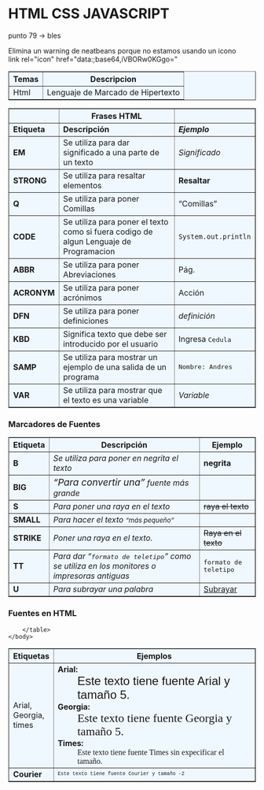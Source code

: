 <!DOCTYPE html>
<html>
    <head>
    </head>
    <body>
        <h1>HTML CSS JAVASCRIPT</h1>
        <p>punto 79 -> bles</p>
        <p>Elimina un warning de neatbeans porque no estamos usando un icono<br>
        link rel="icon" href="data:;base64,iVBORw0KGgo="</p>
        <table width="200" border="1" bgcolor="aliceblue">
            <tr>
                <th>
                    Temas
                </th>
                <th>
                    Descripcion
                </th>
            </tr>
            <tr>
                <td>
                    Html
                </td>
                <td>
                    Lenguaje de Marcado de Hipertexto
                </td>
            </tr>
        </table>
        <p>
        </p>
        <table width="95%" border="1" bgcolor="aliceblue">
            <tr >
                <th></th>
                <th>Frases HTML</th>
                <th></th>                
            </tr>
            <tr>
                <td><strong>Etiqueta</strong></td>
                <td><strong>Descripci&oacute;n</strong></td>
                <td><strong><em>Ejemplo</em></strong></td>
            </tr>
            <tr>
                <td><strong>EM</strong></td>
                <td>Se utiliza para dar significado a una parte de un texto</td>
                <td><em>Significado</em></td>
            </tr>
            <tr>
                <td><strong>STRONG</strong></td>
                <td>Se utiliza para resaltar elementos</td>
                <td><strong>Resaltar</strong></td>
            </tr>
            <tr>
                <td><strong>Q</strong></td>
                <td>Se utiliza para poner Comillas</td>
                <td><q>Comillas</q></td>
            </tr>
            <tr>
                <td><strong>CODE</strong></td>
                <td>Se utiliza para poner el texto como si fuera codigo de algun Lenguaje de Programacion</td>
                <td><code>System.out.println</code></td>
            </tr>
            <tr>
                <td><strong>ABBR</strong></td>
                <td>Se utiliza para poner Abreviaciones</td>
                <td><abbr>P&aacute;g.</abbr></td>
            </tr>
            <tr>
                <td><strong>ACRONYM</strong></td>
                <td>Se utiliza para poner acr&oacute;nimos</td>
                <td>Acci&oacute;n</td>
            </tr>
            <tr>
                <td><strong>DFN</strong></td>
                <td>Se utiliza para poner definiciones</td>
                <td><dfn>definici&oacute;n</dfn></td>
            </tr>
            <tr>
                <td><strong>KBD</strong></td>
                <td>Significa texto que debe ser introducido por el usuario</td>
                <td>Ingresa <kbd>Cedula</kbd></td>
            </tr>
            <tr>
                <td><strong>SAMP</strong></td>
                <td>Se utiliza para mostrar un ejemplo de una salida de un programa</td>
                <td><samp>Nombre: Andres</samp></td>
            </tr>
            <tr>
                <td><strong>VAR</strong></td>
                <td>Se utiliza para mostrar que el texto es una variable</td>
                <td><var>Variable</var></td>
            </tr>            
        </table>
        <h3>Marcadores de Fuentes</h3>
        <table width="90%" border="1" bgcolor="aliceblue">
            <tr>
                <th>Etiqueta</th>
                <th>Descripci&oacute;n</th>
                <th>Ejemplo</th>
            </tr>
            <tr>
                <td><b>B</b></td>
                <td><em>Se utiliza para poner en negrita el texto</em></td>
                <td><b>negrita</b></td>
            </tr>
            <tr>
                <td><b>BIG</b></td>
                <td><em><big><q>Para convertir una</q></big> fuente m&aacute;s grande</em></td>
                <td></td>
            </tr>
            <tr>
                <td><b>S</b></td>
                <td><em>Para poner una raya en el texto</em></td>
                <td><s>raya el texto</s></td>
            </tr>
            <tr>
                <td><b>SMALL</b></td>
                <td><em>Para hacer el texto <small><q>m&aacute;s peque&ntilde;o</q></small></em></td>
                <td></td>
            </tr>
            <tr>
                <td><b>STRIKE</b></td>
                <td><em>Poner una raya en el texto.</em></td>
                <td><strike>Raya en el texto</strike></td>
            </tr>
            <tr>
                <td><b>TT</b></td>
                <td><em>Para dar <q><tt>formato de teletipo</tt></q> como se utiliza en los monitores o impresoras antiguas</em></td>
                <td><tt>formato de teletipo</tt></td>
            </tr>
            <tr>
                <td><b>U</b></td>
                <td><em>Para subrayar una palabra</em></td>
                <td><u>Subrayar</u></td>
            </tr>
        </table>
        <h3>Fuentes en HTML</h3>
        <table width="90%" border="1" bgcolor="aliceblue">
            <tr>
                <th>Etiquetas</th>
                <th>Ejemplos</th>
            </tr>
            <tr>
                <td>Arial,<br/>Georgia,<br/>times</td>
                <td>
                    <d1>
                        <dt><b>Arial:</b></dt>
                        <dd><font face="Arial" size="5">Este texto tiene fuente Arial y tama&ntilde;o 5.</font></dd>
                        <dt><b>Georgia:</b></dt>
                        <dd><font face="Georgia" size="5">Este texto tiene fuente Georgia y tama&ntilde;o 5.</font></dd>
                        <dt><b>Times:</b></dt>
                        <dd><font face="Times">Este texto tiene fuente Times sin expecificar el tama&ntilde;o.</font></dd>
                    </d1>
                </td>
            </tr>
            <tr>
                <td><b>Courier</b></td>
                <td>
                    <font face="Courier" size="-2">Este texto tiene fuente Courier y tama&ntilde;o -2</font>
                </td>
            </tr>
            
        </table>
    </body>
</html>

